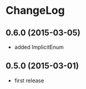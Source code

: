 
ChangeLog
=========

0.6.0 (2015-03-05)
------------------
* added ImplicitEnum

0.5.0 (2015-03-01)
------------------
* first release
